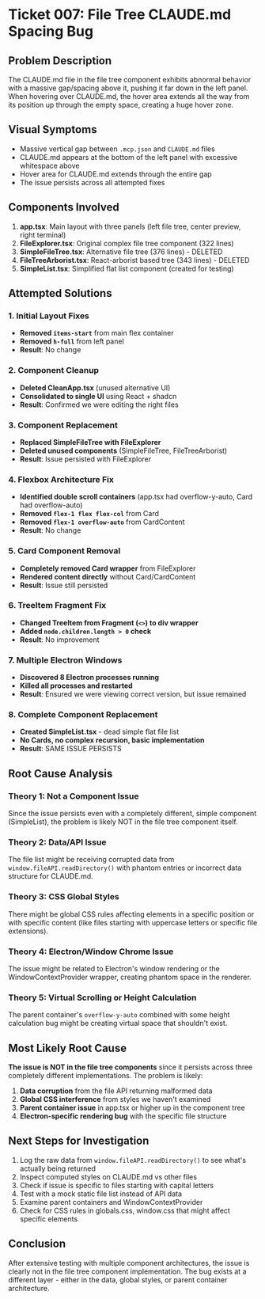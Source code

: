 # Ticket 007: File Tree CLAUDE.md Spacing Bug

## Problem Description
The CLAUDE.md file in the file tree component exhibits abnormal behavior with a massive gap/spacing above it, pushing it far down in the left panel. When hovering over CLAUDE.md, the hover area extends all the way from its position up through the empty space, creating a huge hover zone.

## Visual Symptoms
- Massive vertical gap between `.mcp.json` and `CLAUDE.md` files
- CLAUDE.md appears at the bottom of the left panel with excessive whitespace above
- Hover area for CLAUDE.md extends through the entire gap
- The issue persists across all attempted fixes

## Components Involved
1. **app.tsx**: Main layout with three panels (left file tree, center preview, right terminal)
2. **FileExplorer.tsx**: Original complex file tree component (322 lines)
3. **SimpleFileTree.tsx**: Alternative file tree (376 lines) - DELETED
4. **FileTreeArborist.tsx**: React-arborist based tree (343 lines) - DELETED
5. **SimpleList.tsx**: Simplified flat list component (created for testing)

## Attempted Solutions

### 1. Initial Layout Fixes
- **Removed `items-start`** from main flex container
- **Removed `h-full`** from left panel
- **Result**: No change

### 2. Component Cleanup
- **Deleted CleanApp.tsx** (unused alternative UI)
- **Consolidated to single UI** using React + shadcn
- **Result**: Confirmed we were editing the right files

### 3. Component Replacement
- **Replaced SimpleFileTree with FileExplorer**
- **Deleted unused components** (SimpleFileTree, FileTreeArborist)
- **Result**: Issue persisted with FileExplorer

### 4. Flexbox Architecture Fix
- **Identified double scroll containers** (app.tsx had overflow-y-auto, Card had overflow-auto)
- **Removed `flex-1 flex flex-col`** from Card
- **Removed `flex-1 overflow-auto`** from CardContent
- **Result**: No change

### 5. Card Component Removal
- **Completely removed Card wrapper** from FileExplorer
- **Rendered content directly** without Card/CardContent
- **Result**: Issue still persisted

### 6. TreeItem Fragment Fix
- **Changed TreeItem from Fragment (`<>`) to div wrapper**
- **Added `node.children.length > 0` check**
- **Result**: No improvement

### 7. Multiple Electron Windows
- **Discovered 8 Electron processes running**
- **Killed all processes and restarted**
- **Result**: Ensured we were viewing correct version, but issue remained

### 8. Complete Component Replacement
- **Created SimpleList.tsx** - dead simple flat file list
- **No Cards, no complex recursion, basic implementation**
- **Result**: SAME ISSUE PERSISTS

## Root Cause Analysis

### Theory 1: Not a Component Issue
Since the issue persists even with a completely different, simple component (SimpleList), the problem is likely NOT in the file tree component itself.

### Theory 2: Data/API Issue
The file list might be receiving corrupted data from `window.fileAPI.readDirectory()` with phantom entries or incorrect data structure for CLAUDE.md.

### Theory 3: CSS Global Styles
There might be global CSS rules affecting elements in a specific position or with specific content (like files starting with uppercase letters or specific file extensions).

### Theory 4: Electron/Window Chrome Issue
The issue might be related to Electron's window rendering or the WindowContextProvider wrapper, creating phantom space in the renderer.

### Theory 5: Virtual Scrolling or Height Calculation
The parent container's `overflow-y-auto` combined with some height calculation bug might be creating virtual space that shouldn't exist.

## Most Likely Root Cause
**The issue is NOT in the file tree components** since it persists across three completely different implementations. The problem is likely:

1. **Data corruption** from the file API returning malformed data
2. **Global CSS interference** from styles we haven't examined
3. **Parent container issue** in app.tsx or higher up in the component tree
4. **Electron-specific rendering bug** with the specific file structure

## Next Steps for Investigation
1. Log the raw data from `window.fileAPI.readDirectory()` to see what's actually being returned
2. Inspect computed styles on CLAUDE.md vs other files
3. Check if issue is specific to files starting with capital letters
4. Test with a mock static file list instead of API data
5. Examine parent containers and WindowContextProvider
6. Check for CSS rules in globals.css, window.css that might affect specific elements

## Conclusion
After extensive testing with multiple component architectures, the issue is clearly not in the file tree component implementation. The bug exists at a different layer - either in the data, global styles, or parent container architecture.